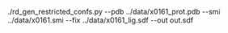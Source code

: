 ./rd_gen_restricted_confs.py --pdb ../data/x0161_prot.pdb --smi ../data/x0161.smi --fix ../data/x0161_lig.sdf --out out.sdf
